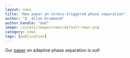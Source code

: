 ```yaml
---
layout: news
title: "New paper on stress-triggered phase separation"
author: "D. Allan Drummond"
author_handle: "dad"
image: /assets/images/news/default-news.png
category: news
tags: [publication]
---
```

Our [paper] on adaptive phase separation is out!

[paper]: /papers/paper/adaptive-phase-separation/
